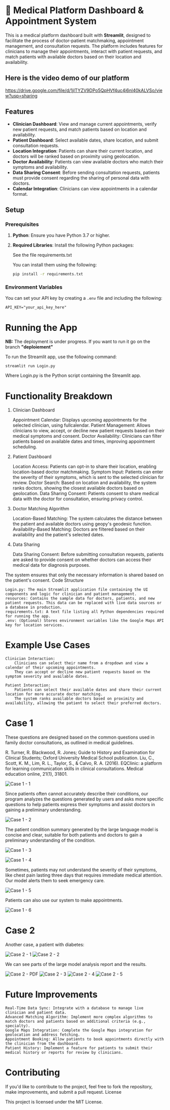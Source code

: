 # 🏥 Medical Platform Dashboard & Appointment System

This is a medical platform dashboard built with **Streamlit**, designed to facilitate the process of doctor-patient matchmaking, appointment management, and consultation requests. The platform includes features for clinicians to manage their appointments, interact with patient requests, and match patients with available doctors based on their location and availability.

## Here is the video demo of our platform

https://drive.google.com/file/d/1jITYZV9DPo5QpHVf4uc4i6nl40kALVSo/view?usp=sharing


## Features

- **Clinician Dashboard**: View and manage current appointments, verify new patient requests, and match patients based on location and availability.
- **Patient Dashboard**: Select available dates, share location, and submit consultation requests.
- **Location Integration**: Patients can share their current location, and doctors will be ranked based on proximity using geolocation.
- **Doctor Availability**: Patients can view available doctors who match their symptoms and availability.
- **Data Sharing Consent**: Before sending consultation requests, patients must provide consent regarding the sharing of personal data with doctors.
- **Calendar Integration**: Clinicians can view appointments in a calendar format.

## Setup

### Prerequisites

1. **Python**: Ensure you have Python 3.7 or higher.
2. **Required Libraries**: Install the following Python packages:

    See the file requirements.txt

   You can install them using the following:

    ```bash
    pip install -r requirements.txt
    ```

### Environment Variables

You can set your API key by creating a `.env` file and including the following:

```text
API_KEY="your_api_key_here"
```

# Running the App

**NB:** The deployment is under progress. If you want to run it go on the branch **"deploiement"**

To run the Streamlit app, use the following command:

`streamlit run Login.py`

Where Login.py is the Python script containing the Streamlit app.

# Functionality Breakdown
1. Clinician Dashboard

    Appointment Calendar: Displays upcoming appointments for the selected clinician, using fullcalendar.
    Patient Management: Allows clinicians to view, accept, or decline new patient requests based on their medical symptoms and consent.
    Doctor Availability: Clinicians can filter patients based on available dates and times, improving appointment scheduling.

2. Patient Dashboard

    Location Access: Patients can opt-in to share their location, enabling location-based doctor matchmaking.
    Symptom Input: Patients can enter the severity of their symptoms, which is sent to the selected clinician for review.
    Doctor Search: Based on location and availability, the system ranks doctors, showing the closest available doctors based on geolocation.
    Data Sharing Consent: Patients consent to share medical data with the doctor for consultation, ensuring privacy control.

3. Doctor Matching Algorithm

    Location-Based Matching: The system calculates the distance between the patient and available doctors using geopy's geodesic function.
    Availability-Based Matching: Doctors are filtered based on their availability and the patient's selected dates.

4. Data Sharing

    Data Sharing Consent: Before submitting consultation requests, patients are asked to provide consent on whether doctors can access their medical data for diagnosis purposes.

The system ensures that only the necessary information is shared based on the patient's consent.
Code Structure

    Login.py: The main Streamlit application file containing the UI components and logic for clinician and patient management.
    resources: Contains the sample data for doctors, patients, and new patient requests. This data can be replaced with live data sources or a database in production.
    requirements.txt: A text file listing all Python dependencies required for running the app.
    .env: (Optional) Stores environment variables like the Google Maps API key for location services.

# Example Use Cases

    Clinician Interaction:
        Clinicians can select their name from a dropdown and view a calendar of their upcoming appointments.
        They can accept or decline new patient requests based on the symptom severity and available dates.

    Patient Interaction:
        Patients can select their available dates and share their current location for more accurate doctor matching.
        The system ranks available doctors based on proximity and availability, allowing the patient to select their preferred doctors.

# Case 1

These questions are designed based on the common questions used in family doctor consultations, as outlined in medical guidelines.

R. Turner, R. Blackwood, R. Jones; Guide to History and Examination for Clinical Students; Oxford University Medical School publication.
Liu, C., Scott, K. M., Lim, R. L., Taylor, S., & Calvo, R. A. (2016). EQClinic: a platform for learning communication skills in clinical consultations. Medical education online, 21(1), 31801.

![Case 1 - 1](imgs_readme/case1%201%20info.png)

Since patients often cannot accurately describe their conditions, our program analyzes the questions generated by users and asks more specific questions to help patients express their symptoms and assist doctors in gaining a preliminary understanding.

![Case 1 - 2](imgs_readme/case1%202.png)

The patient condition summary generated by the large language model is concise and clear, suitable for both patients and doctors to gain a preliminary understanding of the condition.

![Case 1 - 3](imgs_readme/case1%203.png)

![Case 1 - 4](imgs_readme/case1%204%20sum.png)

Sometimes, patients may not understand the severity of their symptoms, like chest pain lasting three days that requires immediate medical attention. Our model alerts them to seek emergency care.

![Case 1 - 5](imgs_readme/case1%205%20sever.png)

Patients can also use our system to make appointments.

![Case 1 - 6](imgs_readme/case1%206%20appoint.png)

# Case 2

Another case, a patient with diabetes:

![Case 2 - 1](imgs_readme/case2%201%20.png)
![Case 2 - 2](imgs_readme/case2%202.png)

We can see parts of the large model analysis report and the results.

![Case 2 - PDF](imgs_readme/case%202%20pdf.png)
![Case 2 - 3](imgs_readme/case2%203.png)
![Case 2 - 4](imgs_readme/case2%204.png)
![Case 2 - 5](imgs_readme/case%202%205.png)


# Future Improvements

    Real-Time Data Sync: Integrate with a database to manage live clinician and patient data.
    Advanced Matching Algorithm: Implement more complex algorithms to match doctors and patients based on additional criteria (e.g., specialty).
    Google Maps Integration: Complete the Google Maps integration for geolocation and address fetching.
    Appointment Booking: Allow patients to book appointments directly with the clinician from the dashboard.
    Patient History: Implement a feature for patients to submit their medical history or reports for review by clinicians.

# Contributing

If you'd like to contribute to the project, feel free to fork the repository, make improvements, and submit a pull request.
License

This project is licensed under the MIT License.


